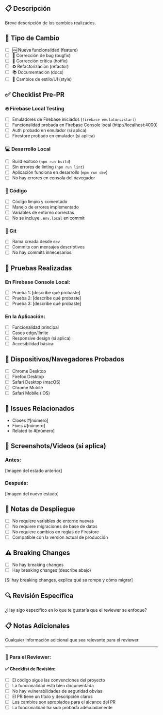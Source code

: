## 📋 Descripción
Breve descripción de los cambios realizados.

## 🔄 Tipo de Cambio
- [ ] 🆕 Nueva funcionalidad (feature)
- [ ] 🐛 Corrección de bug (bugfix)
- [ ] 🚨 Corrección crítica (hotfix)
- [ ] ♻️ Refactorización (refactor)
- [ ] 📚 Documentación (docs)
- [ ] 🎨 Cambios de estilo/UI (style)

## ✅ Checklist Pre-PR

### 🔥 Firebase Local Testing
- [ ] Emuladores de Firebase iniciados (`firebase emulators:start`)
- [ ] Funcionalidad probada en Firebase Console local (http://localhost:4000)
- [ ] Auth probado en emulador (si aplica)
- [ ] Firestore probado en emulador (si aplica)

### 💻 Desarrollo Local
- [ ] Build exitoso (`npm run build`)
- [ ] Sin errores de linting (`npm run lint`)
- [ ] Aplicación funciona en desarrollo (`npm run dev`)
- [ ] No hay errores en consola del navegador

### 📝 Código
- [ ] Código limpio y comentado
- [ ] Manejo de errores implementado
- [ ] Variables de entorno correctas
- [ ] No se incluye `.env.local` en commit

### 🌿 Git
- [ ] Rama creada desde `dev`
- [ ] Commits con mensajes descriptivos
- [ ] No hay commits innecesarios

## 🧪 Pruebas Realizadas

### En Firebase Console Local:
- [ ] Prueba 1: [describe qué probaste]
- [ ] Prueba 2: [describe qué probaste]
- [ ] Prueba 3: [describe qué probaste]

### En la Aplicación:
- [ ] Funcionalidad principal
- [ ] Casos edge/límite
- [ ] Responsive design (si aplica)
- [ ] Accesibilidad básica

## 📱 Dispositivos/Navegadores Probados
- [ ] Chrome Desktop
- [ ] Firefox Desktop
- [ ] Safari Desktop (macOS)
- [ ] Chrome Mobile
- [ ] Safari Mobile (iOS)

## 🔗 Issues Relacionados
- Closes #[número]
- Fixes #[número]
- Related to #[número]

## 📸 Screenshots/Videos (si aplica)

### Antes:
[Imagen del estado anterior]

### Después:
[Imagen del nuevo estado]

## 🚀 Notas de Despliegue
- [ ] No requiere variables de entorno nuevas
- [ ] No requiere migraciones de base de datos
- [ ] No requiere cambios en reglas de Firestore
- [ ] Compatible con la versión actual de producción

## ⚠️ Breaking Changes
- [ ] No hay breaking changes
- [ ] Hay breaking changes (describe abajo)

[Si hay breaking changes, explica qué se rompe y cómo migrar]

## 🔍 Revisión Específica
¿Hay algo específico en lo que te gustaría que el reviewer se enfoque?

## 📋 Notas Adicionales
Cualquier información adicional que sea relevante para el reviewer.

---

### 🎯 Para el Reviewer:

#### ✅ Checklist de Revisión:
- [ ] El código sigue las convenciones del proyecto
- [ ] La funcionalidad está bien documentada
- [ ] No hay vulnerabilidades de seguridad obvias
- [ ] El PR tiene un título y descripción claros
- [ ] Los cambios son apropiados para el alcance del PR
- [ ] La funcionalidad ha sido probada adecuadamente
